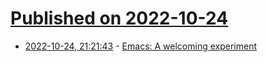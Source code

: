 # [Published on 2022-10-24](index.md)

* [2022-10-24, 21:21:43](https://lobste.rs/s/fbwsjq/emacs_welcoming_experiment) - [Emacs: A welcoming experiment](https://xenodium.com/emacs-a-welcoming-experiment/)
